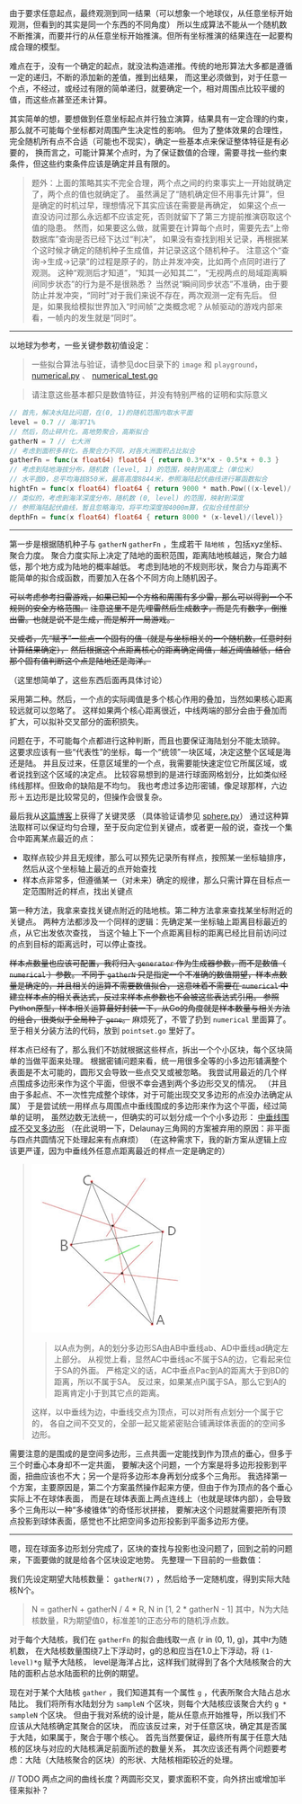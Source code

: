 由于要求任意起点，最终观测到同一结果（可以想象一个地球仪，从任意坐标开始观测，但看到的其实是同一个东西的不同角度）
所以生成算法不能从一个随机数不断推演，而要并行的从任意坐标开始推演。但所有坐标推演的结果连在一起要构成合理的模型。

难点在于，没有一个确定的起点，就没法构造递推。传统的地形算法大多都是遵循一定的递归，不断的添加新的差值，推到出结果，
而这里必须做到，对于任意一个点，不经过，或经过有限的简单递归，就要确定一个，相对周围点比较平缓的值，而这些点甚至还未计算。

其实简单的想，要想做到任意坐标起点并行独立演算，结果具有一定合理的约束，那么就不可能每个坐标都对周围产生决定性的影响。
但为了整体效果的合理性，完全随机所有点不合适（可能也不现实），确定一些基本点来保证整体特征是有必要的，
换而言之，可能计算某个点时，为了保证数值的合理，需要寻找一些约束条件，但这些约束条件应该是确定并且有限的。

> 题外：上面的策略其实不完全合理，两个点之间的约束事实上一开始就确定了，两个点的值也就确定了。
> 虽然满足了“随机确定但不用事先计算”，但是确定的时机过早，理想情况下其实应该在需要是再确定，
> 如果这个点一直没访问过那么永远都不应该定死，否则就留下了第三方提前推演窃取这个值的隐患。
> 然而，如果要这么做，就需要在计算每个点时，需要先去“上帝数据库”查询是否已经下达过“判决”，
> 如果没有查找到相关记录，再根据某个这时候才确定的随机种子生成值，并记录这这个随机种子。
> 注意这个“查询->生成->记录”的过程是原子的，防止并发冲突，比如两个点同时进行了观测。
> 这种“观测后才知道”，“知其一必知其二”，“无视两点的局域距离瞬间同步状态”的行为是不是很熟悉？
> 当然说“瞬间同步状态”不准确，由于要防止并发冲突，“同时”对于我们来说不存在，两次观测一定有先后。
> 但是，如果我给模拟世界加入“时间帧”之类概念呢？从帧驱动的游戏内部来看，一帧内的发生就是“同时”。


***
以地球为参考，一些关键参数初值设定：
> 一些拟合算法与验证，请参见doc目录下的 `image` 和 `playground`，
> [numerical.py](./../doc/numerical/numerical.py) 、 [numerical_test.go](./numerical_test.go)

> 请注意这些基本都只是数值特征，并没有特别严格的证明和实际意义

``` Go
// 首先，解决水陆比问题，在(0, 1)的随机范围内取水平面
level = 0.7 // 海洋71%
// 然后，防止碎片化，高地势聚合，高斯拟合
gatherN = 7 // 七大洲
// 考虑到面积多样化，各聚合力不同，对各大洲面积占比拟合
gatherFn = func(x float64) float64 { return 0.3*x*x - 0.5*x + 0.3 }
// 考虑到陆地海拔分布，随机数 (level, 1) 的范围，映射到高度上（单位米）
// 水平面0，总平均海拔850米，最高高度8844米，参照海陆起伏曲线进行幂函数拟合
hightFn = func(x float64) float64 { return 9000 * math.Pow(((x-level)/(1-level)), 3.5) }
// 类似的，考虑到海洋深度分布，随机数 (0, level) 的范围，映射到深度
// 参照海陆起伏曲线，暂且忽略海沟，将平均深度按4000m算，仅拟合线性部分
depthFn = func(x float64) float64 { return 8000 * (x-level)/(level)}
```

***
第一步是根据随机种子与 `gatherN` `gatherFn` ，生成若干 `陆地核` ，包括xyz坐标、聚合力度。
聚合力度实际上决定了陆地的面积范围，距离陆地核越远，聚合力越低，那个地方成为陆地的概率越低。
考虑到陆地的不规则形状，聚合力与距离不能简单的拟合成函数，而要加入在各个不同方向上随机因子。

~~可以考虑参考扫雷游戏，如果已知一个方格和周围有多少雷，那么可以得到一个不规则的安全方格范围。~~
~~注意这里不是先埋雷然后生成数字，而是先有数字，倒推出雷。也就是说不是生成，而是解开一局游戏。~~

~~又或者，先“赋予”一些点一个固有的值（就是与坐标相关的一个随机数，任意时刻计算结果确定），~~
~~然后根据这个点距离核心的距离确定阈值，越近阈值越低，结合那个固有值判断这个点是陆地还是海洋。~~

（这里想简单了，这些东西后面再具体讨论）

采用第二种。然后，一个点的实际阈值是多个核心作用的叠加，当然如果核心距离较远就可以忽略了。
这样如果两个核心距离很近，中线两端的部分会由于叠加而扩大，可以拟补交叉部分的面积损失。

问题在于，不可能每个点都进行这种判断，而且也要保证海陆划分不能太琐碎。
这要求应该有一些“代表性”的坐标，每一个“统领”一块区域，决定这整个区域是海还是陆。
并且反过来，任意区域里的一个点，我需要能快速定位它所属区域，或者说找到这个区域的决定点。
比较容易想到的是进行球面网格划分，比如类似经纬线那样。但致命的缺陷是不均匀。
我也考虑过多边形密铺，像足球那样，六边形＋五边形是比较常见的，但操作会很复杂。

最后我从[这篇博客](https://zhuanlan.zhihu.com/p/25988652?group_id=828963677192491008)上获得了关键灵感
（具体验证请参见 [sphere.py](./../doc/numerical/sphere.py)）
通过这种算法取样可以保证均匀合理，至于反向定位到关键点，或者更一般的说，查找一个集合中距离某点最近的点：
- 取样点较少并且无规律，那么可以预先记录所有样点，按照某一坐标轴排序，然后从这个坐标轴上最近的点开始查找
- 样本点非常多，但遵循某一（对未来）确定的规律，那么只需计算在目标点一定范围附近的样点，找出关键点

第一种方法，我拿来查找关键点附近的陆地核。第二种方法拿来查找某坐标附近的关键点。
两种方法都涉及一个同样的逻辑：先确定某一坐标轴上距离目标最近的点，从它出发依次查找，
当这个轴上下一个点距离目标的距离已经比目前访问过的点到目标的距离远时，可以停止查找。

~~样本点数量也应该可配置，我将归入 `generator` 作为生成器参数，而不是数值（ `numerical` ）参数。
不同于 `gatherN` 只是指定一个不准确的数值期望，样本点数量是确定的，并且相关的运算不需要数值拟合，
这意味着不需要在 `numerical` 中建立样本点的相关表达式，反过来样本点参数也不会被这些表达式引用。
参照Python原型，样本相关运算最好封装一下，从Go的角度就是样本数量与相关方法的组合，很类似于全局种子 `gene`。~~
麻烦死了，不管了扔到 `numerical` 里面算了。至于相关分装方法的代码，放到 `pointset.go` 里好了。

样本点已经有了，那么我们不妨就根据这些样点，拆出一个个小区块，每个区块简单的当做平面来处理。
根据密铺问题来看，统一用很多全等的小多边形铺满整个表面是不太可能的，圆形又会导致一些点交叉或被忽略。
我尝试用最近的几个样点围成多边形来作为这个平面，但很不幸会遇到两个多边形交叉的情况。
（并且由于多起点、不一次性完成整个球体，对于可能出现交叉多边形的点没办法确定从属）
于是尝试统一用样点与周围点中垂线围成的多边形来作为这个平面，经过简单的证明，
虽然边数无法统一，但确实的可以划分成一个个小多边形： [中垂线围成不交叉多边形](./../doc/image/多边形划分.jpg)
（在此说明一下，Delaunay三角网的方案被弃用的原因：非平面与四点共圆情况下处理起来有点麻烦）
（在这种需求下，我的新方案从逻辑上应该更严谨，因为中垂线外任意点距离最近的样点一定是确定的）

>![中垂线围成不交叉多边形](./../doc/image/多边形划分.jpg)
>> 以A点为例，A的划分多边形SA由AB中垂线ab、AD中垂线ad确定左上部分。
>> 从视觉上看，显然AC中垂线ac不属于SA的边，它看起来位于SA的外面。
>> 严格定义的话，AC中垂点Pac到A的距离大于到BD的距离，所以不属于SA。
>> 反过来，如果某点Pi属于SA，那么它到A的距离肯定小于到其它点的距离。
> 
> 这样，以中垂线为边，中垂线交点为顶点，可以对所有点划分一个属于它的，
> 各自之间不交叉的，全部一起又能紧密贴合铺满球体表面的的空间多边形。

需要注意的是围成的是空间多边形，三点共面一定能找到作为顶点的垂心，但多于三个时垂心本身却不一定共面，
要解决这个问题，一个方案是将多边形投影到平面，扭曲应该也不大；另一个是将多边形本身再划分成多个三角形。
我选择第一个方案，主要原因是，第二个方案虽然操作起来方便，但由于作为顶点的各个垂心实际上不在球体表面，
而是在球体表面上两点连线上（也就是球体内部），会导致多个三角形以一种“多棱锥体”的奇怪形状拼接，
要解决这个问题就需要把所有顶点投影到球体表面，感觉也不比把空间多边形投影到平面多边形方便。

***
嗯，现在球面多边形划分完成了，区块的查找与投影也没问题了，回到之前的问题来，下面要做的就是给各个区块设定地势。
先整理一下目前的一些数值：

我们先设定期望大陆核数量： `gatherN(7)` ，然后给予一定随机度，得到实际大陆核N个。
> N = gatherN + gatherN / 4 * R, N in [1, 2 * gatherN - 1]
其中，N为大陆核数量，R为期望值0，标准差1的正态分布的随机浮点数。

对于每个大陆核，我们在 `gatherFn` 的拟合曲线取一点 (r in (0, 1), g)，其中r为随机数，
在大陆核数量围绕7上下浮动时，g的总和应当在1.0上下浮动，将 `(1-level)*g` 赋予大陆核，
level是海洋占比，这样我们就得到了各个大陆核聚合的大陆的面积占总水陆面积的比例的期望。

现在对于某个大陆核 `gather` ，我们知道其有一个属性 `g` ，代表所聚合大陆占总水陆比。
我们将所有水陆划分为 `sampleN` 个区块，则每个大陆核应该聚合大约 `g * sampleN` 个区块。
但由于我对系统的设计是，能从任意点开始推导，所以我们不应该从大陆核确定其聚合的区块，
而应该反过来，对于任意区块，确定其是否属于大陆，如果属于，聚合于哪个核心。
首先当然要保证，最终所有属于任意大陆核的区块与对应的大陆核满足前面所述的数量关系，
其次应该还有两个问题要考虑：大陆（大陆核聚合的区块）的形状、大陆核相距较近的处理。

// TODO 两点之间的曲线长度？两圆形交叉，要求面积不变，向外挤出或增加半径来拟补？
